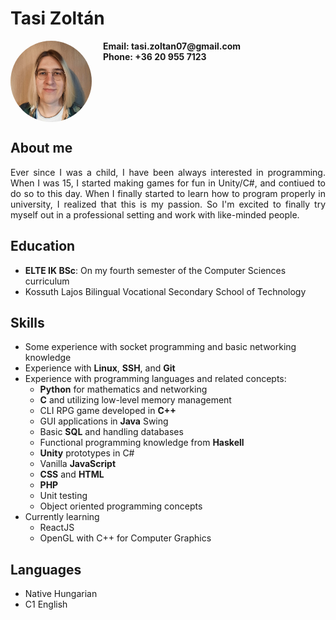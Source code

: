 <!-- title: Tasi Zoltán CV -->
# Tasi Zoltán
<!-- <div>
    <img width="30%" style="display:inline-block; vertical-align:top; clip-path:circle(45%)" 
        src="./cv_img_orig.jpg" 
        title="Eskü egy professzionális kép rólam"/>
    <div style="display:inline-block;padding-left:1em;font-weight:bold">
        Email: tasi.zoltan07@gmail.com <br>
        Phone: +36 20 955 7123
    </div>
</div>
<br> -->
<div>
    <img width="130px" height="130px" style="display:inline-block; vertical-align:top; border-radius:50%" 
        src="./cv_img_orig.jpg" 
        title="Eskü egy professzionális kép rólam"/>
    <div style="display:inline-block;padding-left:1em;font-weight:bold">
        Email: tasi.zoltan07@gmail.com <br>
        Phone: +36 20 955 7123
    </div>
</div>

## About me
<p style="text-align:justify">
    Ever since I was a child, I have been always interested in programming. When I was 15, I started making games for fun in Unity/C#, and contiued to do so to this day.
    When I finally started to learn how to program properly in university, I realized that this is my passion. So I'm excited to finally try myself out in a professional setting and work with like-minded people.
</p>    

## Education
- **ELTE IK BSc**: On my fourth semester of the Computer Sciences curriculum
- Kossuth Lajos Bilingual Vocational Secondary School of Technology

## Skills
- Some experience with socket programming and basic networking knowledge
- Experience with **Linux**, **SSH**, and **Git**
- Experience with programming languages and related concepts:
  - **Python** for mathematics and networking
  - **C** and utilizing low-level memory management
  - CLI RPG game developed in **C++**
  - GUI applications in **Java** Swing
  - Basic **SQL** and handling databases
  - Functional programming knowledge from **Haskell**
  - **Unity** prototypes in C#
  - Vanilla **JavaScript**
  - **CSS** and **HTML**
  - **PHP**
  - Unit testing
  - Object oriented programming concepts
- Currently learning
  - ReactJS
  - OpenGL with C++ for Computer Graphics

## Languages
- Native Hungarian
- C1 English